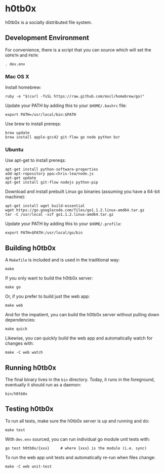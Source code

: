 # h0tb0x

h0tb0x is a socially distributed file system.

## Development Environment

For convenience, there is a script that you can source which will set the `GOPATH` and `PATH`:
```
. dev.env
```

### Mac OS X

Install homebrew:

```
ruby -e "$(curl -fsSL https://raw.github.com/mxcl/homebrew/go)"
```

Update your PATH by adding this to your `$HOME/.bashrc` file:

```
export PATH=/usr/local/bin:$PATH
```

Use brew to install prereqs:
```
brew update
brew install apple-gcc42 git-flow go node python bzr
```

### Ubuntu

Use apt-get to install prereqs:
```
apt-get install python-software-properties
add-apt-repository ppa:chris-lea/node.js
apt-get update
apt-get install git-flow nodejs python-pip
```

Download and install prebuilt Linux go binaries (assuming you have a 64-bit machine):
```
apt-get install wget build-essential
wget https://go.googlecode.com/files/go1.1.2.linux-amd64.tar.gz
tar -C /usr/local -xzf go1.1.2.linux-amd64.tar.gz
```

Update your PATH by adding this to your `$HOME/.profile`:
```
export PATH=$PATH:/usr/local/go/bin
```

## Building h0tb0x

A `Makefile` is included and is used in the traditional way:
```
make
```

If you only want to build the h0tb0x server:
```
make go
```

Or, if you prefer to build just the web app:
```
make web
```

And for the impatient, you can build the h0tb0x server without pulling down dependencies:
```
make quick
```

Likewise, you can quickly build the web app and automatically watch for changes with:
```
make -C web watch
```

## Running h0tb0x

The final binary lives in the `bin` directory. 
Today, it runs in the foreground, eventually it should run as a daemon:

```
bin/h0tb0x
```

## Testing h0tb0x

To run all tests, make sure the h0tb0x server is up and running and do:
```
make test
```

With `dev.env` sourced, you can run individual go module unit tests with:
```
go test h0tb0x/{xxx}     # where {xxx} is the module (i.e. sync)
```

To run the web app unit tests and automatically re-run when files change:
```
make -C web unit-test
```

